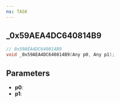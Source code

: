 ```yaml
---
ns: TASK
---
```

## _0x59AEA4DC640814B9

```c
// 0x59AEA4DC640814B9
void _0x59AEA4DC640814B9(Any p0, Any p1);
```

## Parameters
* **p0**:
* **p1**:
